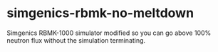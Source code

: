 # simgenics-rbmk-no-meltdown
Simgenics RBMK-1000 simulator modified so you can go above 100% neutron flux without the simulation terminating.
